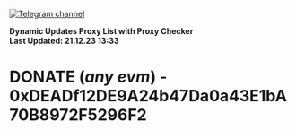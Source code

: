 [![Telegram channel](https://img.shields.io/endpoint?url=https://runkit.io/damiankrawczyk/telegram-badge/branches/master?url=https://t.me/n4z4v0d)](https://t.me/n4z4v0d) 

**Dynamic Updates Proxy List with Proxy Checker**  
**Last Updated: 21.12.23 13:33**

# DONATE (_any evm_) - 0xDEADf12DE9A24b47Da0a43E1bA70B8972F5296F2
